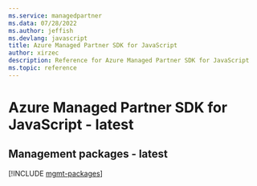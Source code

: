 ```yaml
---
ms.service: managedpartner
ms.data: 07/28/2022
ms.author: jeffish
ms.devlang: javascript
title: Azure Managed Partner SDK for JavaScript
author: xirzec
description: Reference for Azure Managed Partner SDK for JavaScript
ms.topic: reference
---
```

# Azure Managed Partner SDK for JavaScript - latest

## Management packages - latest
[!INCLUDE [mgmt-packages](managed-partner-mgmt-index.md)]